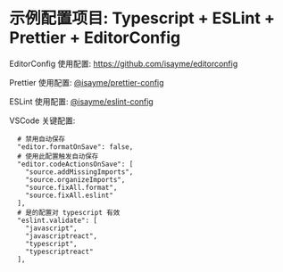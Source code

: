 # 示例配置项目: Typescript + ESLint + Prettier + EditorConfig

EditorConfig 使用配置: https://github.com/isayme/editorconfig

Prettier 使用配置: [@isayme/prettier-config](https://www.npmjs.com/package/@isayme/prettier-config)

ESLint 使用配置: [@isayme/eslint-config](https://www.npmjs.com/package/@isayme/eslint-config)

VSCode 关键配置:

```
  # 禁用自动保存
  "editor.formatOnSave": false,
  # 使用此配置触发自动保存
  "editor.codeActionsOnSave": [
    "source.addMissingImports",
    "source.organizeImports",
    "source.fixAll.format",
    "source.fixAll.eslint"
  ],
  # 是的配置对 typescript 有效
  "eslint.validate": [
    "javascript",
    "javascriptreact",
    "typescript",
    "typescriptreact"
  ],
```
